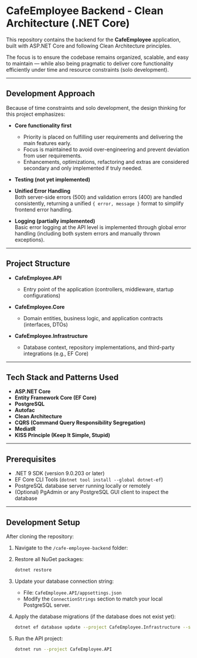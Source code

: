 # CafeEmployee Backend - Clean Architecture (.NET Core)

This repository contains the backend for the **CafeEmployee** application, built with ASP.NET Core and following Clean Architecture principles.

The focus is to ensure the codebase remains organized, scalable, and easy to maintain — while also being pragmatic to deliver core functionality efficiently under time and resource constraints (solo development).

---

## Development Approach

Because of time constraints and solo development, the design thinking for this project emphasizes:

- **Core functionality first**  
  - Priority is placed on fulfilling user requirements and delivering the main features early.  
  - Focus is maintained to avoid over-engineering and prevent deviation from user requirements.  
  - Enhancements, optimizations, refactoring and extras are considered secondary and only implemented if truly needed.

- **Testing (not yet implemented)**  

- **Unified Error Handling**  
  Both server-side errors (500) and validation errors (400) are handled consistently, returning a unified `{ error, message }` format to simplify frontend error handling.

- **Logging (partially implemented)**  
  Basic error logging at the API level is implemented through global error handling (including both system errors and manually thrown exceptions).  

---

## Project Structure

- **CafeEmployee.API**  
  - Entry point of the application (controllers, middleware, startup configurations)

- **CafeEmployee.Core**  
  - Domain entities, business logic, and application contracts (interfaces, DTOs)

- **CafeEmployee.Infrastructure**  
  - Database context, repository implementations, and third-party integrations (e.g., EF Core)

---

## Tech Stack and Patterns Used

- **ASP.NET Core** 
- **Entity Framework Core (EF Core)** 
- **PostgreSQL** 
- **Autofac** 
- **Clean Architecture** 
- **CQRS (Command Query Responsibility Segregation)** 
- **MediatR** 
- **KISS Principle (Keep It Simple, Stupid)** 

---

## Prerequisites

- .NET 9 SDK (version 9.0.203 or later)
- EF Core CLI Tools (`dotnet tool install --global dotnet-ef`)
- PostgreSQL database server running locally or remotely
- (Optional) PgAdmin or any PostgreSQL GUI client to inspect the database

---

## Development Setup

After cloning the repository:

1. Navigate to the `/cafe-employee-backend` folder:
   

2. Restore all NuGet packages:
    ```bash
    dotnet restore
    ```
  
3. Update your database connection string:
    - File: `CafeEmployee.API/appsettings.json`
    - Modify the `ConnectionStrings` section to match your local PostgreSQL server.

4. Apply the database migrations (if the database does not exist yet):
    ```bash
    dotnet ef database update --project CafeEmployee.Infrastructure --startup-project CafeEmployee.API
    ```

5. Run the API project:
    ```bash
    dotnet run --project CafeEmployee.API
    ```


